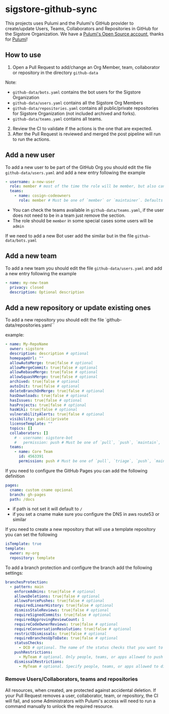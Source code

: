 # sigstore-github-sync

This projects uses Pulumi and the Pulumi's GitHub provider to create/update Users, Teams, Collaborators and Repositories in GitHub for the Sigstore Organization.
We have a [Pulumi's Open Source account](https://www.pulumi.com/pricing/open-source-free-tier/), thanks for [Pulumi](https://www.pulumi.com/)!

## How to use

1. Open a Pull Request to add/change an Org Member, team, collaborator or repository in the directory `github-data`

Note:
  - `github-data/bots.yaml` contains the bot users for the Sigstore Organization
  - `github-data/users.yaml` contains all the Sigstore Org Members
  - `github-data/repositories.yaml` contains all public/private repositories for Sigstore Organization (not included archived and forks).
  - `github-data/teams.yaml` contains all teams.

2. Review the CI to validate if the actions is the one that are expected.
3. After the Pull Request is reviewed and merged the post pipeline will run to run the actions.


## Add a new user

To add a new user to be part of the GitHub Org you should edit the file `github-data/users.yaml`
and add a new entry following the example

```yaml
- username: a-new-user
  role: member # most of the time the role will be member, but also can be admin
  teams:
    - name: cosign-codeowners
      role: member # Must be one of `member` or `maintainer`. Defaults to `member`.
```

- You can check the teams available in `github-data/teams.yaml`, if the user does not need to be in a team just remove the section.
- The role should be `member` in some special cases some users will be `admin`

If we need to add a new Bot user add the similar but in the file `github-data/bots.yaml`

## Add a new team

To add a new team you should edit the file `github-data/users.yaml`
and add a new entry following the example

```yaml
- name: my-new-team
  privacy: closed
  description: Optional description
```

## Add a new repository or update existing ones

To add a new repository you should edit the file `github-data/repositories.yaml``

example:

```yaml
- name: My-RepoName
  owner: sigstore
  description: description # optional
  homepageUrl: ""
  allowAutoMerge: true|false # optional
  allowMergeCommit: true|false # optional
  allowRebaseMerge: true|false # optional
  allowSquashMerge: true|false # optional
  archived: true|false # optional
  autoInit: true|false # optional
  deleteBranchOnMerge: true|false # optional
  hasDownloads: true|false # optional
  hasIssues: true|false # optional
  hasProjects: true|false # optional
  hasWiki: true|false # optional
  vulnerabilityAlerts: true|false # optional
  visibility: public|private
  licenseTemplate: ""
  topics: []
  collaborators: []
    # - username: sigstore-bot
    #   permission: push # Must be one of `pull`, `push`, `maintain`, `triage` or `admin` for organization-owned repositories.
  teams:
    - name: Core Team
      id: 4563391
      permission: push # Must be one of `pull`, `triage`, `push`, `maintain`, or `admin`. Defaults to `pull`.
```

If you need to configure the GitHub Pages you can add the following definition

```yaml
pages:
  cname: custom cname opcional
  branch: gh-pages
  path: /docs
```

- if path is not set it will default to `/`
- if you set a cname make sure you configure the DNS in aws route53 or similar

If you need to create a new repository that will use a template repository you can set the following

```yaml
isTemplate: true
template:
  owner: my-org
  repository: template
```

To add a branch protection and configure the branch add the following settings:

```yaml
branchesProtection:
  - pattern: main
    enforceAdmins: true|false # optional
    allowsDeletions: true|false # optional
    allowsForcePushes: true|false # optional
    requiredLinearHistory: true|false # optional
    dismissStaleReviews: true|false # optional
    requireSignedCommits: true|false # optional
    requiredApprovingReviewCount: 1
    requireCodeOwnerReviews: true|false # optional
    requireConversationResolution: true|false # optional
    restrictDismissals: true|false # optional
    requireBranchesUpToDate: true|false # optional
    statusChecks:
      - DCO # optional. The name of the status checks that you want to be required for a PR.
    pushRestrictions:
      - MyTeam # optional. Only people, teams, or apps allowed to push will be able to create new branches matching this rule.
    dismissalRestrictions:
      - MyTeam # optional. Specify people, teams, or apps allowed to dismiss pull request reviews.
```

### Remove Users/Collaborators, teams and repositories

All resources, when created, are protected against accidental deletion. If your Pull Request removes a user,
collaborator, team, or repository, the CI will fail, and some Administrators with Pulumi's access will need to run a command
manually to unlock the required resource.
